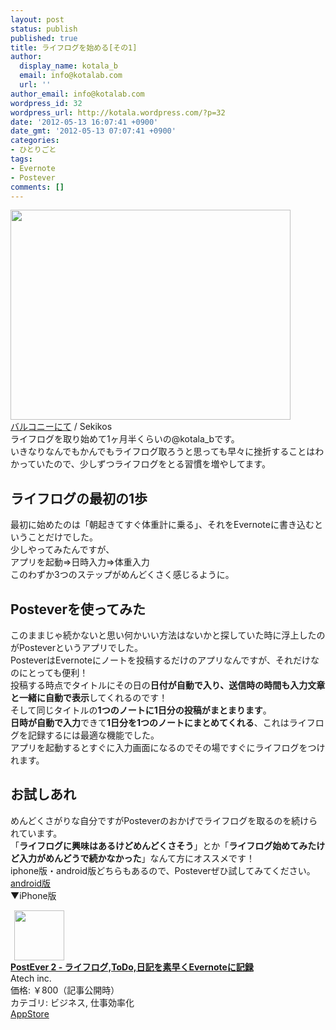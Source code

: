 ```yaml
---
layout: post
status: publish
published: true
title: ライフログを始める[その1]
author:
  display_name: kotala_b
  email: info@kotalab.com
  url: ''
author_email: info@kotalab.com
wordpress_id: 32
wordpress_url: http://kotala.wordpress.com/?p=32
date: '2012-05-13 16:07:41 +0900'
date_gmt: '2012-05-13 07:07:41 +0900'
categories:
- ひとりごと
tags:
- Evernote
- Postever
comments: []
---
```

<p><a href="http://kotalab.com/wp-content/uploads/pc.jpg" target="_blank"><img src="http://kotalab.com/wp-content/uploads/pc.jpg" alt="" title="pc" width="448" height="336" class="alignnone size-full wp-image-1059" /></a><br />
<a href="http://www.flickr.com/photos/sekikos/3031651026" target="_blank">バルコニーにて</a> / Sekikos</span><br />
ライフログを取り始めて1ヶ月半くらいの@kotala_bです。<br />
いきなりなんでもかんでもライフログ取ろうと思っても早々に挫折することはわかっていたので、少しずつライフログをとる習慣を増やしてます。<br />
<!--more--></p>
<h2>ライフログの最初の1歩</h2>
<p>最初に始めたのは「朝起きてすぐ体重計に乗る」、それをEvernoteに書き込むということだけでした。<br />
少しやってみたんですが、<br />
アプリを起動&rArr;日時入力&rArr;体重入力<br />
このわずか3つのステップがめんどくさく感じるように。</p>
<h2>Posteverを使ってみた</h2>
<p>このままじゃ続かないと思い何かいい方法はないかと探していた時に浮上したのがPosteverというアプリでした。<br />
PosteverはEvernoteにノートを投稿するだけのアプリなんですが、それだけなのにとっても便利！<br />
投稿する時点でタイトルにその日の<strong>日付が自動で入り、送信時の時間も入力文章と一緒に自動で表示</strong>してくれるのです！<br />
そして同じタイトルの<strong>1つのノートに1日分の投稿がまとまります</strong>。<br />
<strong>日時が自動で入力</strong>できて<strong>1日分を1つのノートにまとめてくれる</strong>、これはライフログを記録するには最適な機能でした。<br />
アプリを起動するとすぐに入力画面になるのでその場ですぐにライフログをつけれます。</p>
<h2>お試しあれ</h2>
<p>めんどくさがりな自分ですがPosteverのおかげでライフログを取るのを続けられています。<br />
「<strong>ライフログに興味はあるけどめんどくさそう</strong>」とか「<strong>ライフログ始めてみたけど入力がめんどうで続かなかった</strong>」なんて方にオススメです！<br />
iphone版・android版どちらもあるので、Posteverぜひ試してみてください。<br />
<a href="https://play.google.com/store/apps/details?id=jp.ne.atech.android.postever&amp;hl=ja" title="android版" target="_blank">android版</a><br />
▼iPhone版</p>
<div class="applink">
<div class="applinkimg"><a href="https://itunes.apple.com/jp/app/postever-2-raifurogu-todo/id724109467?mt=8&uo=4&at=10l4yU" rel="nofollow" target="_blank"><img hspace="6" src="http://a781.phobos.apple.com/us/r30/Purple6/v4/9a/24/fc/9a24fca5-d481-99f7-06b2-ed7ed4dd9dd7/mzl.aqxnmqkm.png" width="80" /></a></div>
<div class="applinktext">
<div class="applinktitle"><strong><a href="https://itunes.apple.com/jp/app/postever-2-raifurogu-todo/id724109467?mt=8&uo=4&at=10l4yU" rel="nofollow" target="_blank">PostEver 2 - ライフログ,ToDo,日記を素早くEvernoteに記録</a></strong></div>
<div class="applinkinfo">Atech inc.</div>
<div class="applinkinfo">価格: ￥800（記事公開時）</div>
<div class="applinkinfo">カテゴリ: ビジネス, 仕事効率化</div>
</div>
<div class="clear"></div>
<div class="appstorelink"><a href="https://itunes.apple.com/jp/app/postever-2-raifurogu-todo/id724109467?mt=8&uo=4&at=10l4yU" rel="nofollow" target="_blank">AppStore</a></div>
</div>
